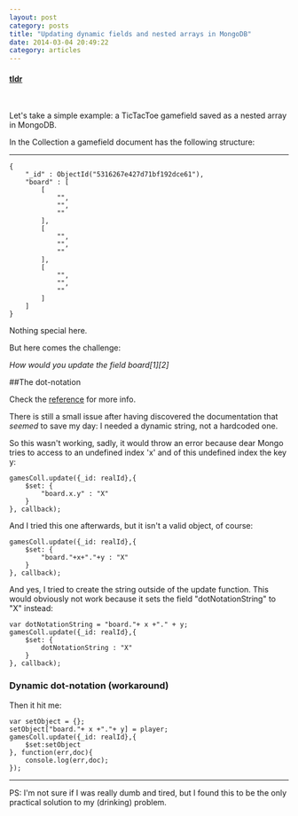 ```yaml
---
layout: post
category: posts
title: "Updating dynamic fields and nested arrays in MongoDB"
date: 2014-03-04 20:49:22
category: articles
---
```


<h4>
	<a href="#tldr" class="info">tldr</a>
</h4>
<br/>

Let's take a simple example: a TicTacToe gamefield saved as a nested array in MongoDB.

In the Collection a gamefield document has the following structure:

__________________

```
{
	"_id" : ObjectId("5316267e427d71bf192dce61"),
	"board" : [
		[
			"",
			"",
			""
		],
		[
			"",
			"",
			""
		],
		[
			"",
			"",
			""
		]
	]
}
```

Nothing special here.

But here comes the challenge:

*How would you update the field board[1][2]*

##The dot-notation

Check the [reference](http://docs.mongodb.org/manual/core/document/#dot-notation) for more info.

There is still a small issue after having discovered the documentation that *seemed* to save my day: I needed a dynamic string, not a hardcoded one.

So this wasn't working, sadly, it would throw an error because dear Mongo tries to access to an undefined index 'x' and of this undefined index the key y:

```
gamesColl.update({_id: realId},{
	$set: {
		"board.x.y" : "X"
	}
}, callback);
```

And I tried this one afterwards, but it isn't a valid object, of course:

```
gamesColl.update({_id: realId},{
	$set: {
		"board."+x+"."+y : "X"
	}
}, callback);
```

And yes, I tried to create the string outside of the update function. This would obviously not work because it sets the field "dotNotationString" to "X" instead:

```
var dotNotationString = "board."+ x +"." + y;
gamesColl.update({_id: realId},{
	$set: {
		dotNotationString : "X"
	}
}, callback);
```

<h3 id="tldr">Dynamic dot-notation (workaround)</h3>

Then it hit me:

```
var setObject = {};
setObject["board."+ x +"."+ y] = player;
gamesColl.update({_id: realId},{
	$set:setObject
}, function(err,doc){
	console.log(err,doc);
});

```


---

PS: I'm not sure if I was really dumb and tired, but I found this to be the only practical solution to my (drinking) problem.
